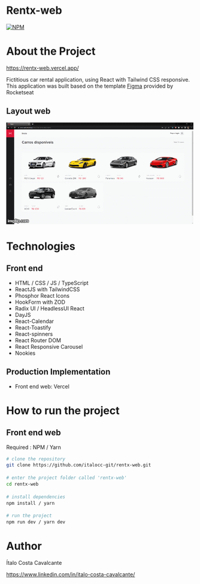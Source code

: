 # Rentx-web

[![NPM](https://img.shields.io/npm/l/react)](https://github.com/italocc-git/rentx-web/blob/main/LICENSE) 

# About the Project

https://rentx-web.vercel.app/

Fictitious car rental application, using React with Tailwind CSS responsive. This application was built based on the template
[Figma](https://www.figma.com/file/NbXXMmciQ7Hk8F1IhZyCep/RentX-Ignite?t=ot8yPKpbpF1PhddJ-0 "Modelo do figma") provided by Rocketseat

## Layout web

![Web 1](https://github.com/italocc-git/rentx-web/blob/main/src/assets/gif/rentx-gif.gif)

# Technologies
## Front end
- HTML / CSS / JS / TypeScript
- ReactJS with TailwindCSS
- Phosphor React Icons
- HookForm with ZOD
- Radix UI / HeadlessUI React
- DayJS
- React-Calendar
- React-Toastify
- React-spinners
- React Router DOM
- React Responsive Carousel
- Nookies


## Production Implementation
- Front end web: Vercel

# How to run the project

## Front end web
Required : NPM / Yarn

```bash
# clone the repository
git clone https://github.com/italocc-git/rentx-web.git

# enter the project folder called 'rentx-web'
cd rentx-web

# install dependencies
npm install / yarn

# run the project
npm run dev / yarn dev
```

# Author

Ítalo Costa Cavalcante

https://www.linkedin.com/in/italo-costa-cavalcante/
